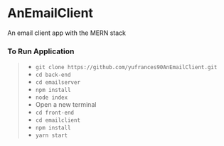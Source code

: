 # AnEmailClient
An email client app with the MERN stack


### To Run Application

> - `git clone https://github.com/yufrances90AnEmailClient.git`
> - `cd back-end`
> - `cd emailserver`
> - `npm install`
> - `node index`
> - Open a new terminal 
> - `cd front-end`
> - `cd emailclient`
> - `npm install`
> - `yarn start`
